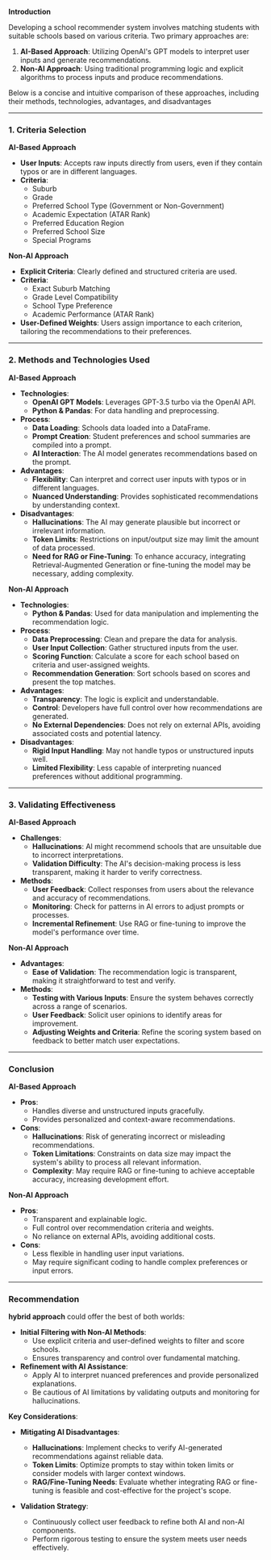 **Introduction**

Developing a school recommender system involves matching students with suitable schools based on various criteria. Two primary approaches are:

1.  **AI-Based Approach**: Utilizing OpenAI's GPT models to interpret user inputs and generate recommendations.
2.  **Non-AI Approach**: Using traditional programming logic and explicit algorithms to process inputs and produce recommendations.

Below is a concise and intuitive comparison of these approaches, including their methods, technologies, advantages, and disadvantages

* * * * *

### **1\. Criteria Selection**

**AI-Based Approach**

-   **User Inputs**: Accepts raw inputs directly from users, even if they contain typos or are in different languages.
-   **Criteria**:
    -   Suburb
    -   Grade
    -   Preferred School Type (Government or Non-Government)
    -   Academic Expectation (ATAR Rank)
    -   Preferred Education Region
    -   Preferred School Size
    -   Special Programs

**Non-AI Approach**

-   **Explicit Criteria**: Clearly defined and structured criteria are used.
-   **Criteria**:
    -   Exact Suburb Matching
    -   Grade Level Compatibility
    -   School Type Preference
    -   Academic Performance (ATAR Rank)
-   **User-Defined Weights**: Users assign importance to each criterion, tailoring the recommendations to their preferences.

* * * * *

### **2\. Methods and Technologies Used**

**AI-Based Approach**

-   **Technologies**:
    -   **OpenAI GPT Models**: Leverages GPT-3.5 turbo via the OpenAI API.
    -   **Python & Pandas**: For data handling and preprocessing.
-   **Process**:
    -   **Data Loading**: Schools data loaded into a DataFrame.
    -   **Prompt Creation**: Student preferences and school summaries are compiled into a prompt.
    -   **AI Interaction**: The AI model generates recommendations based on the prompt.
-   **Advantages**:
    -   **Flexibility**: Can interpret and correct user inputs with typos or in different languages.
    -   **Nuanced Understanding**: Provides sophisticated recommendations by understanding context.
-   **Disadvantages**:
    -   **Hallucinations**: The AI may generate plausible but incorrect or irrelevant information.
    -   **Token Limits**: Restrictions on input/output size may limit the amount of data processed.
    -   **Need for RAG or Fine-Tuning**: To enhance accuracy, integrating Retrieval-Augmented Generation or fine-tuning the model may be necessary, adding complexity.

**Non-AI Approach**

-   **Technologies**:
    -   **Python & Pandas**: Used for data manipulation and implementing the recommendation logic.
-   **Process**:
    -   **Data Preprocessing**: Clean and prepare the data for analysis.
    -   **User Input Collection**: Gather structured inputs from the user.
    -   **Scoring Function**: Calculate a score for each school based on criteria and user-assigned weights.
    -   **Recommendation Generation**: Sort schools based on scores and present the top matches.
-   **Advantages**:
    -   **Transparency**: The logic is explicit and understandable.
    -   **Control**: Developers have full control over how recommendations are generated.
    -   **No External Dependencies**: Does not rely on external APIs, avoiding associated costs and potential latency.
-   **Disadvantages**:
    -   **Rigid Input Handling**: May not handle typos or unstructured inputs well.
    -   **Limited Flexibility**: Less capable of interpreting nuanced preferences without additional programming.

* * * * *

### **3\. Validating Effectiveness**

**AI-Based Approach**

-   **Challenges**:
    -   **Hallucinations**: AI might recommend schools that are unsuitable due to incorrect interpretations.
    -   **Validation Difficulty**: The AI's decision-making process is less transparent, making it harder to verify correctness.
-   **Methods**:
    -   **User Feedback**: Collect responses from users about the relevance and accuracy of recommendations.
    -   **Monitoring**: Check for patterns in AI errors to adjust prompts or processes.
    -   **Incremental Refinement**: Use RAG or fine-tuning to improve the model's performance over time.

**Non-AI Approach**

-   **Advantages**:
    -   **Ease of Validation**: The recommendation logic is transparent, making it straightforward to test and verify.
-   **Methods**:
    -   **Testing with Various Inputs**: Ensure the system behaves correctly across a range of scenarios.
    -   **User Feedback**: Solicit user opinions to identify areas for improvement.
    -   **Adjusting Weights and Criteria**: Refine the scoring system based on feedback to better match user expectations.

* * * * *

### **Conclusion**

**AI-Based Approach**

-   **Pros**:
    -   Handles diverse and unstructured inputs gracefully.
    -   Provides personalized and context-aware recommendations.
-   **Cons**:
    -   **Hallucinations**: Risk of generating incorrect or misleading recommendations.
    -   **Token Limitations**: Constraints on data size may impact the system's ability to process all relevant information.
    -   **Complexity**: May require RAG or fine-tuning to achieve acceptable accuracy, increasing development effort.

**Non-AI Approach**

-   **Pros**:
    -   Transparent and explainable logic.
    -   Full control over recommendation criteria and weights.
    -   No reliance on external APIs, avoiding additional costs.
-   **Cons**:
    -   Less flexible in handling user input variations.
    -   May require significant coding to handle complex preferences or input errors.

* * * * *

### **Recommendation**

**hybrid approach** could offer the best of both worlds:

-   **Initial Filtering with Non-AI Methods**:
    -   Use explicit criteria and user-defined weights to filter and score schools.
    -   Ensures transparency and control over fundamental matching.
-   **Refinement with AI Assistance**:
    -   Apply AI to interpret nuanced preferences and provide personalized explanations.
    -   Be cautious of AI limitations by validating outputs and monitoring for hallucinations.

**Key Considerations**:

-   **Mitigating AI Disadvantages**:

    -   **Hallucinations**: Implement checks to verify AI-generated recommendations against reliable data.
    -   **Token Limits**: Optimize prompts to stay within token limits or consider models with larger context windows.
    -   **RAG/Fine-Tuning Needs**: Evaluate whether integrating RAG or fine-tuning is feasible and cost-effective for the project's scope.
-   **Validation Strategy**:

    -   Continuously collect user feedback to refine both AI and non-AI components.
    -   Perform rigorous testing to ensure the system meets user needs effectively.
